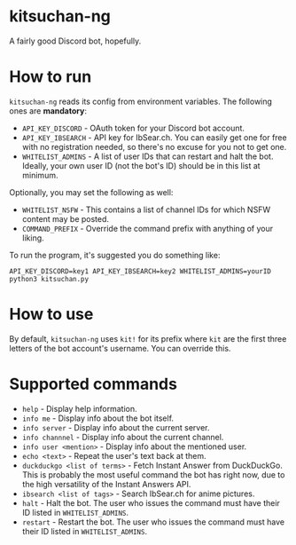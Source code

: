 # kitsuchan-ng
A fairly good Discord bot, hopefully.

# How to run
`kitsuchan-ng` reads its config from environment variables. The following ones are **mandatory**:

* `API_KEY_DISCORD` - OAuth token for your Discord bot account.
* `API_KEY_IBSEARCH` - API key for IbSear.ch. You can easily get one for free with no registration
  needed, so there's no excuse for you not to get one.
* `WHITELIST_ADMINS` - A list of user IDs that can restart and halt the bot. Ideally, your own
  user ID (not the bot's ID) should be in this list at minimum.

Optionally, you may set the following as well:

* `WHITELIST_NSFW` - This contains a list of channel IDs for which NSFW content may be posted.
* `COMMAND_PREFIX` - Override the command prefix with anything of your liking.

To run the program, it's suggested you do something like:

`API_KEY_DISCORD=key1 API_KEY_IBSEARCH=key2 WHITELIST_ADMINS=yourID python3 kitsuchan.py`

# How to use
By default, `kitsuchan-ng` uses `kit!` for its prefix where `kit` are the first three letters of
the bot account's username. You can override this.

# Supported commands

* `help` - Display help information.
* `info me` - Display info about the bot itself.
* `info server` - Display info about the current server.
* `info channnel` - Display info about the current channel.
* `info user <mention>` - Display info about the mentioned user.
* `echo <text>` - Repeat the user's text back at them.
* `duckduckgo <list of terms>` - Fetch Instant Answer from DuckDuckGo. This is probably the most
  useful command the bot has right now, due to the high versatility of the Instant Answers API.
* `ibsearch <list of tags>` - Search IbSear.ch for anime pictures.
* `halt` - Halt the bot. The user who issues the command must have their ID listed in
  `WHITELIST_ADMINS`.
* `restart` - Restart the bot. The user who issues the command must have their ID listed in
  `WHITELIST_ADMINS`.
